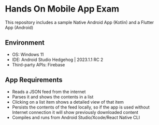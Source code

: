 # Hands On Mobile App Exam
This repository includes a sample Native Android App (Kotlin) and a Flutter App (Android)

## Environment
- OS: Windows 11
- IDE: Android Studio Hedgehog | 2023.1.1 RC 2
- Third-party APIs: Firebase

## App Requirements
- Reads a JSON feed from the internet
- Parses it and shows the contents in a list
- Clicking on a list item shows a detailed view of that item
- Persists the contents of the feed locally, so if the app is used without Internet connection it will show previously downloaded content
- Compiles and runs from Android Studio/Xcode/React Native CLI